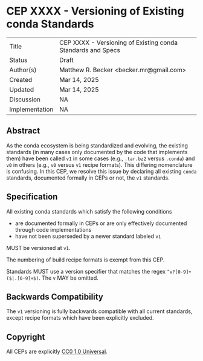 # CEP XXXX - Versioning of Existing conda Standards

<table>
<tr><td> Title </td><td> CEP XXXX - Versioning of Existing conda Standards and Specs </td></tr>
<tr><td> Status </td><td> Draft  </td></tr>
<tr><td> Author(s) </td><td> Matthew R. Becker &lt;becker.mr@gmail.com&gt;</td></tr>
<tr><td> Created </td><td> Mar 14, 2025</td></tr>
<tr><td> Updated </td><td> Mar 14, 2025</td></tr>
<tr><td> Discussion </td><td> NA </td></tr>
<tr><td> Implementation </td><td> NA </td></tr>
</table>

## Abstract

As the conda ecosystem is being standardized and evolving, the existing standards
(in many cases only documented by the code that implements them) have been called
`v1` in some cases (e.g., `.tar.bz2` versus `.conda`) and `v0` in others (e.g., `v0` versus `v1` recipe formats).
This differing nomenclature is confusing. In this CEP, we resolve this issue by declaring all existing `conda`
standards, documented formally in CEPs or not, the `v1` standards.

## Specification

All existing conda standards which satisfy the following conditions

- are documented formally in CEPs or are only effectively documented through code implementations
- have not been superseded by a newer standard labeled `v1`

MUST be versioned at `v1`.

The numbering of build recipe formats is exempt from this CEP.

Standards MUST use a version specifier that matches the regex `^v?[0-9]+($|.[0-9]+$)`. The `v` MAY be omitted.


## Backwards Compatibility

The `v1` versioning is fully backwards compatible with all current standards, except recipe formats which have been explicitly excluded.

## Copyright

All CEPs are explicitly [CC0 1.0 Universal](https://creativecommons.org/publicdomain/zero/1.0/).
